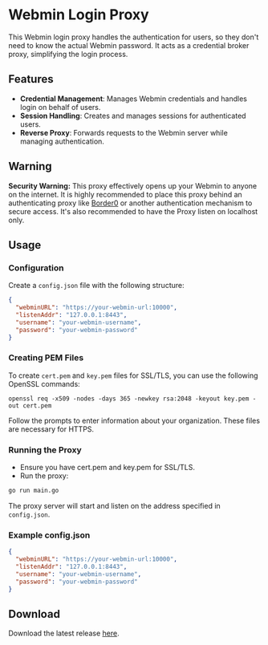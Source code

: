 # Webmin Login Proxy

This Webmin login proxy handles the authentication for users, so they don't need to know the actual Webmin password. It acts as a credential broker proxy, simplifying the login process.

## Features

- **Credential Management**: Manages Webmin credentials and handles login on behalf of users.
- **Session Handling**: Creates and manages sessions for authenticated users.
- **Reverse Proxy**: Forwards requests to the Webmin server while managing authentication.

## Warning

**Security Warning:** This proxy effectively opens up your Webmin to anyone on the internet. It is highly recommended to place this proxy behind an authenticating proxy like [Border0](https://border0.com) or another authentication mechanism to secure access. 
It's also recommended to have the Proxy listen on localhost only.

## Usage

### Configuration

Create a `config.json` file with the following structure:

```json
{
  "webminURL": "https://your-webmin-url:10000",
  "listenAddr": "127.0.0.1:8443",
  "username": "your-webmin-username",
  "password": "your-webmin-password"
}
```

### Creating PEM Files
To create `cert.pem` and `key.pem` files for SSL/TLS, you can use the following OpenSSL commands:
```
openssl req -x509 -nodes -days 365 -newkey rsa:2048 -keyout key.pem -out cert.pem
```
Follow the prompts to enter information about your organization. These files are necessary for HTTPS.


### Running the Proxy
* Ensure you have cert.pem and key.pem for SSL/TLS.
* Run the proxy:
```bash
go run main.go
```

The proxy server will start and listen on the address specified in `config.json`.

### Example config.json
```json
{
  "webminURL": "https://your-webmin-url:10000",
  "listenAddr": "127.0.0.1:8443",
  "username": "your-webmin-username",
  "password": "your-webmin-password"
}
```
 ## Download

Download the latest release [here](https://github.com/atoonk/webmin-login-prox/releases/latest).



